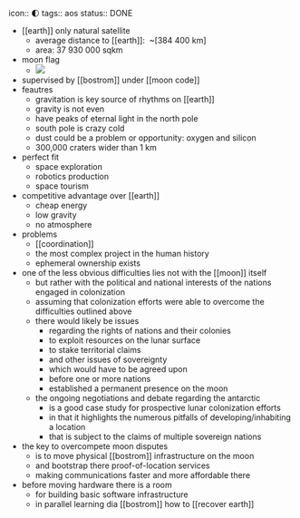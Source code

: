 icon:: 🌓
tags:: aos
status:: DONE

- [[earth]] only natural satellite
	- average distance to [[earth]]:  ~[384 400 km]
	- area: 37 930 000 sqkm
- moon flag
	- ![](https://ipfs.io/ipfs/QmefefoJkLWc1ay1EBzK3bgmig2Gb1TUJrKXnZiDRQE2vZ)
- supervised by [[bostrom]] under [[moon code]]
- feautres
	- gravitation is key source of rhythms on [[earth]]
	- gravity is not even
	- have peaks of eternal light in the north pole
	- south pole is crazy cold
	- dust could be a problem or opportunity: oxygen and silicon
	- 300,000 craters wider than 1 km
- perfect fit
	- space exploration
	- robotics production
	- space tourism
- competitive advantage over [[earth]]
	- cheap energy
	- low gravity
	- no atmosphere
- problems
	- [[coordination]]
	- the most complex project in the human history
	- ephemeral ownership exists
- one of the less obvious difficulties lies not with the [[moon]] itself
	- but rather with the political and national interests of the nations engaged in colonization
	- assuming that colonization efforts were able to overcome the difficulties outlined above
	- there would likely be issues
		- regarding the rights of nations and their colonies
		- to exploit resources on the lunar surface
		- to stake territorial claims
		- and other issues of sovereignty
		- which would have to be agreed upon
		- before one or more nations
		- established a permanent presence on the moon
	- the ongoing negotiations and debate regarding the antarctic
		- is a good case study for prospective lunar colonization efforts
		- in that it highlights the numerous pitfalls of developing/inhabiting a location
		- that is subject to the claims of multiple sovereign nations
- the key to overcompete moon disputes
	- is to move physical [[bostrom]] infrastructure on the moon
	- and bootstrap there proof-of-location services
	- making communications faster and more affordable there
- before moving hardware there is a room
	- for building basic software infrastructure
	- in parallel learning dia [[bostrom]] how to [[recover earth]]